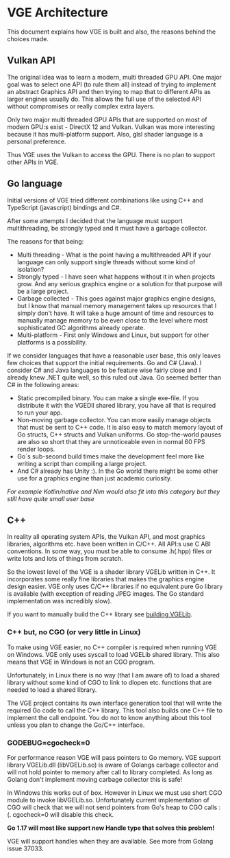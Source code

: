 # VGE Architecture

This document explains how VGE is built and also, the reasons behind the choices made.


## Vulkan API

The original idea was to learn a modern, multi threaded GPU API. One major goal was to select one API (to rule them all) instead of trying to implement an abstract Graphics API and then trying to map that to different APIs as larger engines usually do.
This allows the full use of the selected API without compromises or really complex extra layers.

Only two major multi threaded GPU APIs that are supported on most of modern GPU:s exist - DirectX 12 and Vulkan.
Vulkan was more interesting because it has multi-platform support. Also, glsl shader language is a personal preference.

Thus VGE uses the Vulkan to access the GPU. There is no plan to support other APIs in VGE.

## Go language

Initial versions of VGE tried different combinations like using C++ and TypeScript (javascript) bindings and C#.

After some attempts I decided that the language must support multithreading, be strongly typed and it must have a garbage collector.

The reasons for that being:
- Multi threading - What is the point having a multithreaded API if your language can only support single threads without some kind of isolation?
- Strongly typed - I have seen what happens without it in when projects grow. And any serious graphics engine or a solution for that purpose will be a large project.
- Garbage collected - This goes against major graphics engine designs, but I know that manual memory management takes up resources that I simply don't have. It will take a huge amount of time and resources to manually manage memory to be even close to the level where most sophisticated GC algorithms already operate.
- 	Multi-platform - First only Windows and Linux, but support for other platforms is a possibility.

If we consider languages that have a reasonable user base, this only leaves few choices that support the initial requirements. Go and C# (Java). I consider C# and Java languages to be feature wise fairly close and I already knew .NET quite well, so this ruled out Java. Go seemed better than C# in the following areas:
- Static precompiled binary. You can make a single exe-file. If you distribute it with the VGEDll shared library, you have all that is required to run your app.
- Non-moving garbage collector. You can more easily manage objects that must be sent to C++ code. It is also easy to match memory layout of Go structs, C++ structs and Vulkan uniforms. Go stop-the-world pauses are also so short that they are unnoticeable even in normal 60 FPS render loops.
- Go´s sub-second build times make the development feel more like writing a script than compiling a large project.
- And C# already has Unity :). In the Go world there might be some other use for a graphics engine than just academic curiosity.

*For example Kotlin/native and Nim would also fit into this category but they still have quite small user base*

## C++

In reality all operating system APIs, the Vulkan API, and most graphics libraries, algorithms etc. have been written in C/C++. All API:s use C ABI conventions. In some way, you must be able to consume .h(.hpp) files or write lots and lots of things from scratch.

So the lowest level of the VGE is a shader library VGELib written in C++. It incorporates some really fine libraries that makes the graphics engine design easier.
VGE only uses C/C++ libraries if no equivalent pure Go library is available (with exception of reading JPEG images. The Go standard implementation was incredibly slow).

If you want to manually build the C++ library see [building VGELib](build_vgelib.md).

### C++ but, no CGO (or very little in Linux)

To make using VGE easier, no C++ compiler is required when running VGE on Windows. VGE only uses syscall to load VGELib shared library.
This also means that VGE in Windows is not an CGO program.

Unfortunately, in Linux there is no way (that I am aware of) to load a shared library
without some kind of CGO to link to dlopen etc. functions that are needed to load a shared library.

The VGE project contains its own interface generation tool that will write the required Go code to call the C++ library.
This tool also builds one C++ file to implement the call endpoint.
You do not to know anything about this tool unless you plan to change the Go/C++ interface.

### GODEBUG=cgocheck=0

For performance reason VGE will pass pointers to Go memory. VGE support library VGELib.dll (libVGELib.so) is aware of Golangs carbage collector and will not hold pointer to memory after call to library completed. As long as Golang don't implement moving carbage collector this is safe! 

In Windows this works out of box. However in Linux we must use short CGO module to invoke libVGELib.so. 
Unfortunately current implementation of CGO will check that we will not send pointers from Go's heap to CGO calls :(. cgocheck=0 will disable this check.

**Go 1.17 will most like support new Handle type that solves this problem!**

VGE will support handles when they are available. See more from Golang issue 37033.







